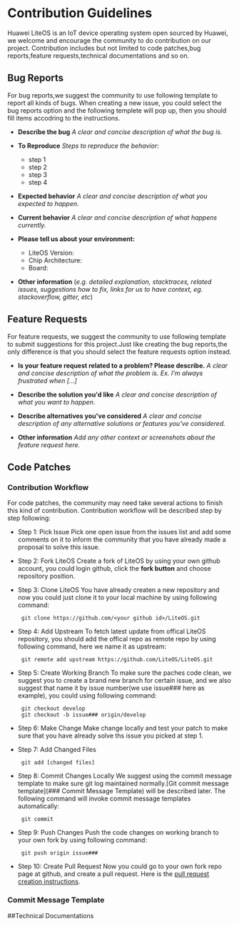 # Contribution Guidelines
Huawei LiteOS is an IoT device operating system open sourced by Huawei, we welcome and encourage the community to do contribution on our project. Contribution includes but not limited to code patches,bug reports,feature requests,technical documentations and so on.

## Bug Reports
For bug reports,we suggest the community to use following template to report all kinds of bugs. When creating a new issue, you could select the bug reports option and the following templete will pop up, then you should fill items accodring to the instructions.

* **Describe the bug** 
*A clear and concise description of what the bug is.*

* **To Reproduce**
*Steps to reproduce the behavior*:
  - step 1
  - step 2
  - step 3
  - step 4

* **Expected behavior**
*A clear and concise description of what you expected to happen.*

* **Current behavior**
*A clear and concise description of what happens currently.*

* **Please tell us about your environment:**
  - LiteOS Version: 
  - Chip Architecture:
  - Board: 

* **Other information** (*e.g. detailed explanation, stacktraces, related issues, suggestions how to fix, links for us to have context, eg. stackoverflow, gitter, etc*)

## Feature Requests
For feature requests, we suggest the community to use following template to submit suggestions for this project.Just like creating the bug reports,the only difference is that you should select the feature requests option instead.

* **Is your feature request related to a problem? Please describe.**
*A clear and concise description of what the problem is. Ex. I'm always frustrated when [...]*

* **Describe the solution you'd like**
*A clear and concise description of what you want to happen.*

* **Describe alternatives you've considered**
*A clear and concise description of any alternative solutions or features you've considered.*

* **Other information**
*Add any other context or screenshots about the feature request here.*

## Code Patches

### Contribution Workflow
For code patches, the community may need take several actions to finish this kind of contribution. Contribution workflow will be described step by step following:

 * Step 1: Pick Issue 
Pick one open issue from the issues list and add some comments on it to inform the community that you have already made a proposal to solve this issue. 

 * Step 2: Fork LiteOS
Create a fork of LiteOS by using your own github account, you could login github, click the **fork button** and choose repository position. 

 * Step 3: Clone LiteOS
You have already createn a new repository and now you could just clone it to your local machine by using following command:

		git clone https://github.com/<your github id>/LiteOS.git

 * Step 4: Add Upstream
To fetch latest update from offical LiteOS repository, you should add the offical repo as remote repo by using following command, here we name it as upstream:

		git remote add upstream https://github.com/LiteOS/LiteOS.git

 * Step 5: Create Working Branch
To make sure the paches code clean, we suggest you to create a brand new branch for certain issue, and we also suggest that name it by issue number(we use issue### here as example), you could using following command:

		git checkout develop
		git checkout -b issue### origin/develop

 * Step 6: Make Change
Make change locally and test your patch to make sure that you have already solve ths issue you picked at step 1.

 * Step 7: Add Changed Files

 		git add [changed files]

 * Step 8: Commit Changes Locally
We suggest using the commit message template to make sure git log maintained normally.[Git commit message template](### Commit Message Template) will be described later. The following command will invoke commit message templates automatically:

		git commit

 * Step 9: Push Changes
Push the code changes on working branch to your own fork by using following command:

		git push origin issue###

 * Step 10: Create Pull Request
Now you could go to your own fork repo page at github, and create a pull request. Here is the [pull request creation instructions](https://help.github.com/articles/creating-a-pull-request-from-a-fork/).

### Commit Message Template

##Technical Documentations
